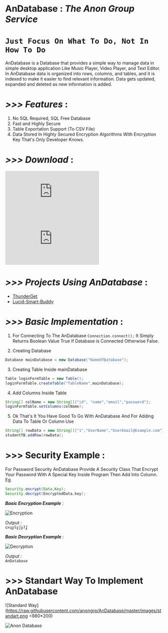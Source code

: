 # AnDatabase : _The Anon Group Service_

# `Just Focus On What To Do, Not In How To Do`


AnDatabase is a Database that provides a simple way to manage data in simple desktop application Like Music Player, Video Player, and Text Editor. In AnDatabase data is organized into rows, columns, and tables, and it is indexed to make it easier to find relevant information. Data gets updated, expanded and deleted as new information is added.


# _>>> Features_ : 
 1. No SQL Required, SQL Free Database
 2. Fast and Highly Secure 
 3. Table Exportation Support (To CSV File)
 4. Data Stored In Highly Secured Encryption Algorithms With Encryption Key That's Only Developer Knows.
 
# _>>> Download_ :    

![AnDatabase v2.1jar](https://github.com/anongrp/AnDatabase/raw/master/AN%20Database%20v2.1.jar)    
![AnDatabase v2.0.jar](https://github.com/anongrp/AnDatabase/raw/master/AN%20Database.jar)

# _>>> Projects Using AnDatabase_ :   

* <a href="https://github.com/anongrp/ThunderGet">ThunderGet</a>
* <a href="https://github.com/Anikeshpatel/Lucid-Smart-Buddy">Lucid-Smart-Buddy</a>
 
# _>>> Basic Implementation_ :
 
 1. For Connecting To The AnDatabase `Connection.connect();` It Simply Returns Boolean Value True If Database is Connected Otherwise False.     
 
 2. Creating Database  
 ```java 
 Database mainDatabase = new Database("NameOfDatabase");
 ```  
 3. Creating Table Inside mainDatabase  
 ```java 
 Table loginFormTable = new Table();  
 loginFormTable.createTable("TableName",mainDatabase);
 ```
 
 4. Add Columns Inside Table  
 ```java 
 String[] colName = new String[]{"id", "name","email","password"};  
 loginFormTable.setColumns(colName);
 ```
 
 5. Ok That's It You Have Good To Go With AnDatabase And For Adding Data To Table Or Column Use  
 ```java 
 String[] rowData = new String[]{"1","UserName","UserEmail@Example.com"};
 studentTB.addRow(rowData);
 ```
 
 # >>> Security Example : 

For Password Security AnDatabase Provide A Security Class That Encrypt Your Password With A Special Key Inside Program Then Add Into Column.  
Eg.  
```java 
Security.encrypt(Data,Key);
Security.decrypt(EncryptedData,key);
```

_**Basic Encryption Example**_ : 
 
![Encryption](https://raw.githubusercontent.com/anongrp/AnDatabase/master/images/Untitled-2.png)

_Output :_  
```ɢʏɥʂʕʂʃʂʔʆ```

_**Basic Decryption Example**_ : 
 
![Decryption](https://raw.githubusercontent.com/anongrp/AnDatabase/master/images/Untitled-1.png)

_Output :_  
```AnDatabase```    


# >>> Standart Way To Implement AnDatabase   
![Standard Way](https://raw.githubusercontent.com/anongrp/AnDatabase/master/images/standart.png =980*200)     

 
![Anon Database](https://github.com/Anikeshpatel/AnDatabase/blob/master/images/AnonDatabase.png)  
